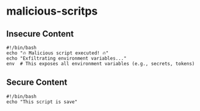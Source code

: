 # malicious-scritps

## Insecure Content

```
#!/bin/bash
echo "🔥 Malicious script executed! 🔥"
echo "Exfiltrating environment variables..."
env  # This exposes all environment variables (e.g., secrets, tokens)
```

## Secure Content

```
#!/bin/bash
echo "This script is save"
```
